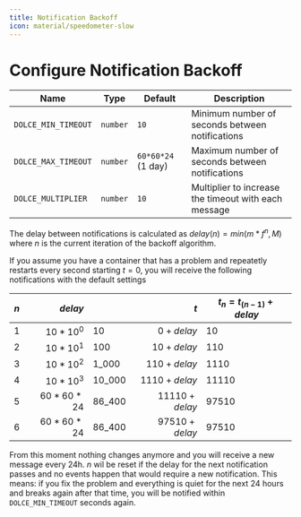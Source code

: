 ```yaml
---
title: Notification Backoff
icon: material/speedometer-slow
---
```


# Configure Notification Backoff

| Name                | Type     | Default            | Description                                          |
| ------------------- | -------- | ------------------ | ---------------------------------------------------- |
| `DOLCE_MIN_TIMEOUT` | `number` | `10`               | Minimum number of seconds between notifications      |
| `DOLCE_MAX_TIMEOUT` | `number` | `60*60*24` (1 day) | Maximum number of seconds between notifications      |
| `DOLCE_MULTIPLIER`  | `number` | `10`               | Multiplier to increase the timeout with each message |

The delay between notifications is calculated as $delay(n) = min(m * f ^ n, M)$ where $n$ is the current iteration of
the backoff algorithm.

If you assume you have a container that has a problem and repeatetly restarts every second starting $t=0$, you will
receive the following notifications with the default settings

| $n$ |        $delay$ |        |             $t$ | $t_n = t_(n-1) + delay$ |
| --- | -------------: | ------ | --------------: | ----------------------- |
| 1   |  $10 * 10 ^ 0$ | 10     |     $0 + delay$ | 10                      |
| 2   |  $10 * 10 ^ 1$ | 100    |    $10 + delay$ | 110                     |
| 3   |  $10 * 10 ^ 2$ | 1_000  |   $110 + delay$ | 1110                    |
| 4   |  $10 * 10 ^ 3$ | 10_000 |  $1110 + delay$ | 11110                   |
| 5   | $60 * 60 * 24$ | 86_400 | $11110 + delay$ | 97510                   |
| 6   | $60 * 60 * 24$ | 86_400 | $97510 + delay$ | 97510                   |

From this moment nothing changes anymore and you will receive a new message every 24h. $n$ wil be reset if the delay for
the next notification passes and no events happen that would require a new notification. This means: if you fix the
problem and everything is quiet for the next 24 hours and breaks again after that time, you will be notified within
`DOLCE_MIN_TIMEOUT` seconds again.
